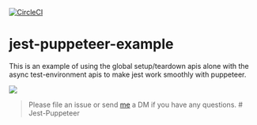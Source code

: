 [![CircleCI](https://circleci.com/gh/xfumihiro/jest-puppeteer-example/tree/master.svg?style=svg)](https://circleci.com/gh/xfumihiro/jest-puppeteer-example/tree/master)

# jest-puppeteer-example

This is an example of using the global setup/teardown apis alone with the async test-environment apis to make jest work smoothly with puppeteer.

![](screenshot.png)

> Please file an issue or send [me](https://twitter.com/xfumihiro) a DM if you have any questions.
#   J e s t - P u p p e t e e r  
 